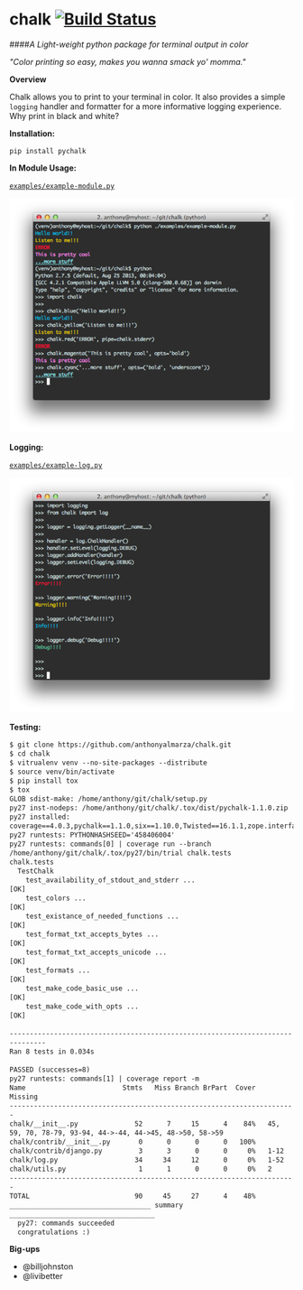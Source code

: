 chalk [![Build Status](https://travis-ci.org/anthonyalmarza/chalk.svg?branch=master)](https://travis-ci.org/anthonyalmarza/chalk)
=====


####*A Light-weight python package for terminal output in color*

*"Color printing so easy, makes you wanna smack yo' momma."*

**Overview**

Chalk allows you to print to your terminal in color. It also provides a simple
`logging` handler and formatter for a more informative logging experience.
Why print in black and white?

**Installation:**

    pip install pychalk


**In Module Usage:**

[`examples/example-module.py`](examples/example-module.py)

![example-module.py](images/module.png)


**Logging:**

[`examples/example-log.py`](examples/example-log.py)

![example-log.py](images/log.png)


**Testing:**


```
$ git clone https://github.com/anthonyalmarza/chalk.git
$ cd chalk
$ vitrualenv venv --no-site-packages --distribute
$ source venv/bin/activate
$ pip install tox
$ tox
GLOB sdist-make: /home/anthony/git/chalk/setup.py
py27 inst-nodeps: /home/anthony/git/chalk/.tox/dist/pychalk-1.1.0.zip
py27 installed: coverage==4.0.3,pychalk==1.1.0,six==1.10.0,Twisted==16.1.1,zope.interface==4.1.3
py27 runtests: PYTHONHASHSEED='458406004'
py27 runtests: commands[0] | coverage run --branch /home/anthony/git/chalk/.tox/py27/bin/trial chalk.tests
chalk.tests
  TestChalk
    test_availability_of_stdout_and_stderr ...                             [OK]
    test_colors ...                                                        [OK]
    test_existance_of_needed_functions ...                                 [OK]
    test_format_txt_accepts_bytes ...                                      [OK]
    test_format_txt_accepts_unicode ...                                    [OK]
    test_formats ...                                                       [OK]
    test_make_code_basic_use ...                                           [OK]
    test_make_code_with_opts ...                                           [OK]

-------------------------------------------------------------------------------
Ran 8 tests in 0.034s

PASSED (successes=8)
py27 runtests: commands[1] | coverage report -m
Name                        Stmts   Miss Branch BrPart  Cover   Missing
-----------------------------------------------------------------------
chalk/__init__.py              52      7     15      4    84%   45, 59, 70, 78-79, 93-94, 44->-44, 44->45, 48->50, 58->59
chalk/contrib/__init__.py       0      0      0      0   100%
chalk/contrib/django.py         3      3      0      0     0%   1-12
chalk/log.py                   34     34     12      0     0%   1-52
chalk/utils.py                  1      1      0      0     0%   2
-----------------------------------------------------------------------
TOTAL                          90     45     27      4    48%
___________________________________ summary ____________________________________
  py27: commands succeeded
  congratulations :)

```


**Big-ups**

* @billjohnston
* @livibetter
